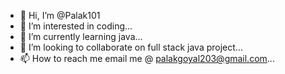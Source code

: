 - 👋 Hi, I’m @Palak101
- 👀 I’m interested in coding...
- 🌱 I’m currently learning java...
- 💞️ I’m looking to collaborate on full stack java project...
- 📫 How to reach me email me @ palakgoyal203@gmail.com...

<!---
Palak101/Palak101 is a ✨ special ✨ repository because its `README.md` (this file) appears on your GitHub profile.
You can click the Preview link to take a look at your changes.
--->
